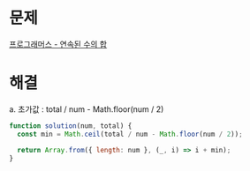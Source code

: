 # 문제

[프로그래머스 - 연속된 수의 합](https://school.programmers.co.kr/learn/courses/30/lessons/120923)

# 해결

a. 초가값 : total / num - Math.floor(num / 2)

```js
function solution(num, total) {
  const min = Math.ceil(total / num - Math.floor(num / 2));

  return Array.from({ length: num }, (_, i) => i + min);
}
```
